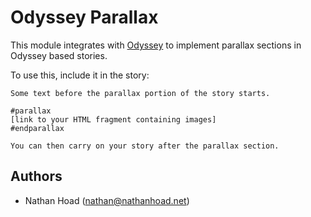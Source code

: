 # Odyssey Parallax

This module integrates with [Odyssey](https://stash.abc-dev.net.au/projects/NEWS/repos/odyssey/browse) to implement parallax sections in Odyssey based stories.

To use this, include it in the story:

```
Some text before the parallax portion of the story starts.

#parallax
[link to your HTML fragment containing images]
#endparallax

You can then carry on your story after the parallax section.
```

## Authors

- Nathan Hoad ([nathan@nathanhoad.net](mailto:nathan@nathanhoad.net))
